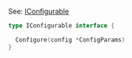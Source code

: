 
See: [IConfigurable](../../../toolkit_api/golang/commons/config/iconfigurable/)

```go
type IConfigurable interface {

  Configure(config *ConfigParams)
}

```
